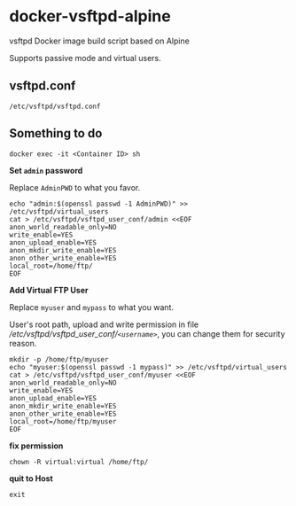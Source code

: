 # docker-vsftpd-alpine
vsftpd Docker image build script based on Alpine

Supports passive mode and virtual users.

## vsftpd.conf

`/etc/vsftpd/vsftpd.conf`


## Something to do
`docker exec -it <Container ID> sh`

**Set `admin` password**

Replace `AdminPWD` to what you favor.

```
echo "admin:$(openssl passwd -1 AdminPWD)" >> /etc/vsftpd/virtual_users
cat > /etc/vsftpd/vsftpd_user_conf/admin <<EOF
anon_world_readable_only=NO
write_enable=YES
anon_upload_enable=YES
anon_mkdir_write_enable=YES
anon_other_write_enable=YES
local_root=/home/ftp/
EOF
```

**Add Virtual FTP User**

Replace `myuser` and `mypass` to what you want.

User's root path, upload and write permission in file */etc/vsftpd/vsftpd_user_conf/`<username>`*, you can change them for security reason.

```
mkdir -p /home/ftp/myuser
echo "myuser:$(openssl passwd -1 mypass)" >> /etc/vsftpd/virtual_users
cat > /etc/vsftpd/vsftpd_user_conf/myuser <<EOF
anon_world_readable_only=NO
write_enable=YES
anon_upload_enable=YES
anon_mkdir_write_enable=YES
anon_other_write_enable=YES
local_root=/home/ftp/myuser
EOF
```

**fix permission**

`chown -R virtual:virtual /home/ftp/`

**quit to Host**

`exit`
